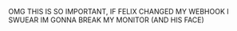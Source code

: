 OMG THIS IS SO IMPORTANT, IF FELIX CHANGED MY WEBHOOK I SWUEAR IM GONNA BREAK MY MONITOR (AND HIS FACE)